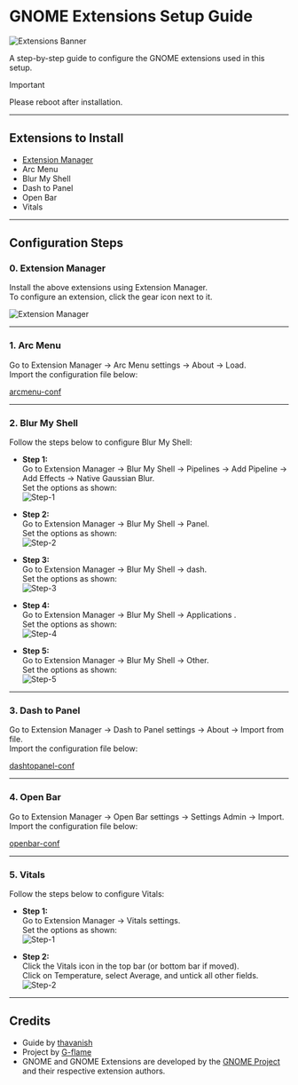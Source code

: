 # GNOME Extensions Setup Guide

![Extensions Banner](https://postimg.cc/ph7w71y4)

A step-by-step guide to configure the GNOME extensions used in this setup.

> [!IMPORTANT]
> Please reboot after installation.

---

## Extensions to Install

- [Extension Manager](https://mattjakeman.com/apps/extension-manager)
- Arc Menu
- Blur My Shell
- Dash to Panel
- Open Bar
- Vitals

---

## Configuration Steps

### 0. Extension Manager

Install the above extensions using Extension Manager.  
To configure an extension, click the gear icon next to it.

![Extension Manager](guide-assets/extension-manager.png)

---

### 1. Arc Menu

Go to Extension Manager → Arc Menu settings → About → Load.  
Import the configuration file below:

[arcmenu-conf](guide-assets/arcmenu-conf)

---

### 2. Blur My Shell

Follow the steps below to configure Blur My Shell:

- **Step 1:**  
  Go to Extension Manager → Blur My Shell → Pipelines → Add Pipeline → Add Effects → Native Gaussian Blur.  
  Set the options as shown:  
  ![Step-1](guide-assets/blur-my-shell-1.png)

- **Step 2:**  
  Go to Extension Manager → Blur My Shell → Panel.  
  Set the options as shown:  
  ![Step-2](guide-assets/blur-my-shell-2.png)

- **Step 3:**  
  Go to Extension Manager → Blur My Shell → dash.  
  Set the options as shown:  
  ![Step-3](guide-assets/blur-my-shell-3.png)

- **Step 4:**  
  Go to Extension Manager → Blur My Shell → Applications
  .  
  Set the options as shown:  
  ![Step-4](guide-assets/blur-my-shell-4.png)

- **Step 5:**  
  Go to Extension Manager → Blur My Shell → Other.  
  Set the options as shown:  
  ![Step-5](guide-assets/blur-my-shell-5.png)

---

### 3. Dash to Panel

Go to Extension Manager → Dash to Panel settings → About → Import from file.  
Import the configuration file below:

[dashtopanel-conf](guide-assets/dashtopanel-conf)

---

### 4. Open Bar

Go to Extension Manager → Open Bar settings → Settings Admin → Import.  
Import the configuration file below:

[openbar-conf](guide-assets/openbar-conf)

---

### 5. Vitals

Follow the steps below to configure Vitals:

- **Step 1:**  
  Go to Extension Manager → Vitals settings.  
  Set the options as shown:  
  ![Step-1](guide-assets/vitals-1.png)

- **Step 2:**  
  Click the Vitals icon in the top bar (or bottom bar if moved).  
  Click on Temperature, select Average, and untick all other fields.  
  ![Step-2](guide-assets/vitals-2.png)

---

## Credits

- Guide by [thavanish](https://github.com/thavanish)
- Project by [G-flame](https://github.com/g-flame)
- GNOME and GNOME Extensions are developed by the [GNOME Project](https://www.gnome.org/) and their respective extension authors.

